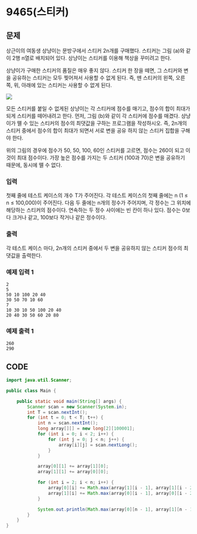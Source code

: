 # 9465\(스티커\)

## 문제

상근이의 여동생 상냥이는 문방구에서 스티커 2n개를 구매했다. 스티커는 그림 \(a\)와 같이 2행 n열로 배치되어 있다. 상냥이는 스티커를 이용해 책상을 꾸미려고 한다.

상냥이가 구매한 스티커의 품질은 매우 좋지 않다. 스티커 한 장을 떼면, 그 스티커와 변을 공유하는 스티커는 모두 찢어져서 사용할 수 없게 된다. 즉, 뗀 스티커의 왼쪽, 오른쪽, 위, 아래에 있는 스티커는 사용할 수 없게 된다.

![](https://www.acmicpc.net/upload/images/sticker.png)

모든 스티커를 붙일 수 없게된 상냥이는 각 스티커에 점수를 매기고, 점수의 합이 최대가 되게 스티커를 떼어내려고 한다. 먼저, 그림 \(b\)와 같이 각 스티커에 점수를 매겼다. 상냥이가 뗄 수 있는 스티커의 점수의 최댓값을 구하는 프로그램을 작성하시오. 즉, 2n개의 스티커 중에서 점수의 합이 최대가 되면서 서로 변을 공유 하지 않는 스티커 집합을 구해야 한다.

위의 그림의 경우에 점수가 50, 50, 100, 60인 스티커를 고르면, 점수는 260이 되고 이 것이 최대 점수이다. 가장 높은 점수를 가지는 두 스티커 \(100과 70\)은 변을 공유하기 때문에, 동시에 뗄 수 없다.

### 입력

첫째 줄에 테스트 케이스의 개수 T가 주어진다. 각 테스트 케이스의 첫째 줄에는 n \(1 ≤ n ≤ 100,000\)이 주어진다. 다음 두 줄에는 n개의 정수가 주어지며, 각 정수는 그 위치에 해당하는 스티커의 점수이다. 연속하는 두 정수 사이에는 빈 칸이 하나 있다. 점수는 0보다 크거나 같고, 100보다 작거나 같은 정수이다. 

### 출력

각 테스트 케이스 마다, 2n개의 스티커 중에서 두 변을 공유하지 않는 스티커 점수의 최댓값을 출력한다.

### 예제 입력 1

```text
2
5
50 10 100 20 40
30 50 70 10 60
7
10 30 10 50 100 20 40
20 40 30 50 60 20 80
```

### 예제 출력 1

```text
260
290
```

## CODE

```java
import java.util.Scanner;

public class Main {

	public static void main(String[] args) {
		Scanner scan = new Scanner(System.in);
		int T = scan.nextInt();
		for (int t = 0; t < T; t++) {
			int n = scan.nextInt();
			long array[][] = new long[2][100001];
			for (int i = 0; i < 2; i++) {
				for (int j = 0; j < n; j++) {
					array[i][j] = scan.nextLong();
				}
			}

			array[0][1] += array[1][0];
			array[1][1] += array[0][0];

			for (int i = 2; i < n; i++) {
				array[0][i] += Math.max(array[1][i - 1], array[1][i - 2]);
				array[1][i] += Math.max(array[0][i - 1], array[0][i - 2]);
			}

			System.out.println(Math.max(array[0][n - 1], array[1][n - 1]));
		}
	}
}
```

